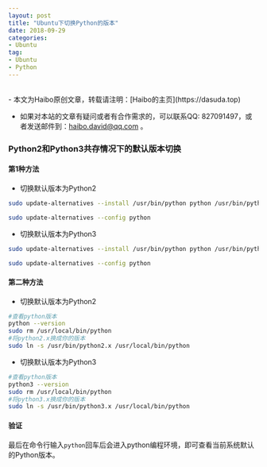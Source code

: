 ```yaml
---
layout: post
title: "Ubuntu下切换Python的版本"
date: 2018-09-29
categories:
- Ubuntu
tag:
- Ubuntu
- Python
---
```


<br>
- 本文为Haibo原创文章，转载请注明：[Haibo的主页](https://dasuda.top)

- 如果对本站的文章有疑问或者有合作需求的，可以联系QQ: 827091497，或者发送邮件到：[haibo.david@qq.com](mailto:haibo.david@qq.com) 。

### Python2和Python3共存情况下的默认版本切换

#### **第1种方法**

- 切换默认版本为Python2
```bash
sudo update-alternatives --install /usr/bin/python python /usr/bin/python2 100

sudo update-alternatives --config python
```

- 切换默认版本为Python3
```bash
sudo update-alternatives --install /usr/bin/python python /usr/bin/python3 150

sudo update-alternatives --config python
```

#### **第二种方法**

- 切换默认版本为Python2
```bash
#查看python版本
python --version
sudo rm /usr/local/bin/python
#将python2.x换成你的版本
sudo ln -s /usr/bin/python2.x /usr/local/bin/python
```

- 切换默认版本为Python3
```bash
#查看python版本
python3 --version
sudo rm /usr/local/bin/python
#将python3.x换成你的版本
sudo ln -s /usr/bin/python3.x /usr/local/bin/python
```

#### **验证**

最后在命令行输入`python`回车后会进入python编程环境，即可查看当前系统默认的Python版本。